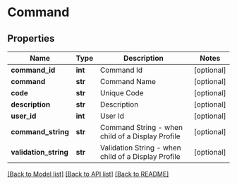 # Command

## Properties
Name | Type | Description | Notes
------------ | ------------- | ------------- | -------------
**command_id** | **int** | Command Id | [optional] 
**command** | **str** | Command Name | [optional] 
**code** | **str** | Unique Code | [optional] 
**description** | **str** | Description | [optional] 
**user_id** | **int** | User Id | [optional] 
**command_string** | **str** | Command String - when child of a Display Profile | [optional] 
**validation_string** | **str** | Validation String - when child of a Display Profile | [optional] 

[[Back to Model list]](../README.md#documentation-for-models) [[Back to API list]](../README.md#documentation-for-api-endpoints) [[Back to README]](../README.md)


